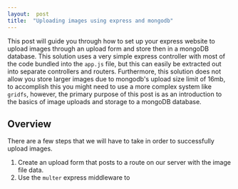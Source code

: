 ```yaml
---  
layout:  post 
title:  "Uploading images using express and mongodb" 
---
```


This post will guide you through how to set up your express website to upload images through an upload form and store then in a mongoDB database. This solution uses a very simple express controller with most of the code bundled into the `app.js` file, but this can easily be extracted out into separate controllers and routers. Furthermore, this solution does not allow you store larger images due to mongodb's upload size limit of 16mb, to accomplish this you might need to use a more complex system like `gridfs`, however, the primary purpose of this post is as an introduction to the basics of image uploads and storage to a mongoDB database.

## Overview
There are a few steps that we will have to take in order to successfully upload images.

1. Create an upload form that posts to a route on our server with the image file data.
2. Use the `multer` express middleware to 
<!--stackedit_data:
eyJoaXN0b3J5IjpbMTUyODQ1OTkxXX0=
-->